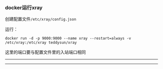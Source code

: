 ### docker运行xray

创建配置文件`/etc/xray/config.json`

运行：

```
docker run -d -p 9000:9000 --name xray --restart=always -v /etc/xray:/etc/xray teddysun/xray
```

这里的端口要与配置文件里的入站端口相同

---
---
